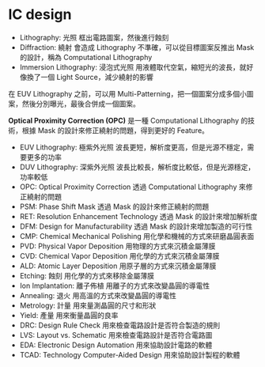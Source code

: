 # IC design

- Lithography: 光照
  框出電路圖案，然後進行蝕刻
- Diffraction: 繞射
  會造成 Lithography 不準確，可以從目標圖案反推出 Mask 的設計，稱為 Computational Lithography
- Immersion Lithography: 浸泡式光照
  用液體取代空氣，縮短光的波長，就好像換了一個 Light Source，減少繞射的影響

在 EUV Lithography 之前，可以用 Multi-Patterning，把一個圖案分成多個小圖案，然後分別曝光，最後合併成一個圖案。

**Optical Proximity Correction (OPC)** 是一種 Computational Lithography 的技術，根據 Mask 的設計來修正繞射的問題，得到更好的 Feature。

- EUV Lithography: 極紫外光照
  波長更短，解析度更高，但是光源不穩定，需要更多的功率
- DUV Lithography: 深紫外光照
  波長比較長，解析度比較低，但是光源穩定，功率較低
- OPC: Optical Proximity Correction
  透過 Computational Lithography 來修正繞射的問題
- PSM: Phase Shift Mask
  透過 Mask 的設計來修正繞射的問題
- RET: Resolution Enhancement Technology
  透過 Mask 的設計來增加解析度
- DFM: Design for Manufacturability
  透過 Mask 的設計來增加製造的可行性
- CMP: Chemical Mechanical Polishing
  用化學和機械的方式來研磨晶圓表面
- PVD: Physical Vapor Deposition
  用物理的方式來沉積金屬薄膜
- CVD: Chemical Vapor Deposition
  用化學的方式來沉積金屬薄膜
- ALD: Atomic Layer Deposition
  用原子層的方式來沉積金屬薄膜
- Etching: 蝕刻
  用化學的方式來移除金屬薄膜
- Ion Implantation: 離子佈植
  用離子的方式來改變晶圓的導電性
- Annealing: 退火
  用高溫的方式來改變晶圓的導電性
- Metrology: 計量
  用來量測晶圓的尺寸和形狀
- Yield: 產量
  用來衡量晶圓的良率
- DRC: Design Rule Check
  用來檢查電路設計是否符合製造的規則
- LVS: Layout vs. Schematic
  用來檢查電路設計是否符合電路圖
- EDA: Electronic Design Automation
  用來協助設計電路的軟體
- TCAD: Technology Computer-Aided Design
  用來協助設計製程的軟體
